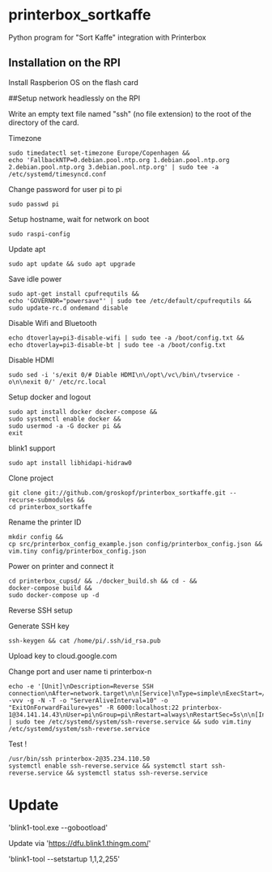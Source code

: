 # printerbox_sortkaffe
Python program for "Sort Kaffe" integration with Printerbox

## Installation on the RPI

Install Raspberion OS on the flash card

##Setup network headlessly on the RPI

Write an empty text file named "ssh" (no file extension) to the root of the directory of the card. 

Timezone
```
sudo timedatectl set-timezone Europe/Copenhagen &&
echo 'FallbackNTP=0.debian.pool.ntp.org 1.debian.pool.ntp.org 2.debian.pool.ntp.org 3.debian.pool.ntp.org' | sudo tee -a /etc/systemd/timesyncd.conf
```
Change password for user pi to pi
```
sudo passwd pi
```

Setup hostname, wait for network on boot
```
sudo raspi-config 
```

Update apt
```
sudo apt update && sudo apt upgrade
```

Save idle power
```
sudo apt-get install cpufrequtils &&
echo 'GOVERNOR="powersave"' | sudo tee /etc/default/cpufrequtils &&
sudo update-rc.d ondemand disable 
```

Disable Wifi and Bluetooth
```
echo dtoverlay=pi3-disable-wifi | sudo tee -a /boot/config.txt &&
echo dtoverlay=pi3-disable-bt | sudo tee -a /boot/config.txt
```
Disable HDMI
```
sudo sed -i 's/exit 0/# Diable HDMI\n\/opt\/vc\/bin\/tvservice -o\n\nexit 0/' /etc/rc.local
```

Setup docker  and logout
```
sudo apt install docker docker-compose &&
sudo systemctl enable docker &&
sudo usermod -a -G docker pi &&
exit
```

blink1 support
```
sudo apt install libhidapi-hidraw0
```

Clone project
```
git clone git://github.com/groskopf/printerbox_sortkaffe.git --recurse-submodules &&
cd printerbox_sortkaffe
```

Rename the printer ID
```
mkdir config &&
cp src/printerbox_config_example.json config/printerbox_config.json &&
vim.tiny config/printerbox_config.json 
```

Power on printer and connect it
```
cd printerbox_cupsd/ && ./docker_build.sh && cd - &&
docker-compose build &&
sudo docker-compose up -d
```


Reverse SSH setup

Generate SSH key

```
ssh-keygen && cat /home/pi/.ssh/id_rsa.pub  
```

Upload key to cloud.google.com

Change port and user name ti printerbox-n
```
echo -e '[Unit]\nDescription=Reverse SSH connection\nAfter=network.target\n\n[Service]\nType=simple\nExecStart=/usr/bin/ssh -vvv -g -N -T -o "ServerAliveInterval=10" -o "ExitOnForwardFailure=yes" -R 6000:localhost:22 printerbox-1@34.141.14.43\nUser=pi\nGroup=pi\nRestart=always\nRestartSec=5s\n\n[Install]\nWantedBy=default.target\n' | sudo tee /etc/systemd/system/ssh-reverse.service && sudo vim.tiny /etc/systemd/system/ssh-reverse.service  

```
Test !

```
/usr/bin/ssh printerbox-2@35.234.110.50  
systemctl enable ssh-reverse.service && systemctl start ssh-reverse.service && systemctl status ssh-reverse.service
```



# Update
'blink1-tool.exe --gobootload'

Update via 'https://dfu.blink1.thingm.com/'

'blink1-tool --setstartup 1,1,2,255'


